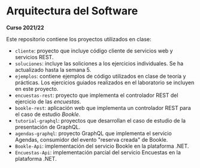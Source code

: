 # Arquitectura del Software
**Curso 2021/22**

Este repositorio contiene los proyectos utilizados en clase:
- `cliente`: proyecto que incluye código cliente de servicios web y servicios REST.
- `soluciones`: incluye las soliciones a los ejercicios individuales. Se ha actualizado hasta la semana 5.
- `ejemplos`: contiene ejemplos de código utilizados en clase de teoría y prácticas. Los ejercicios guiados realizados en el laboratorio se incluyen en este proyecto.
- `encuestas-rest`: proyecto que implementa el controlador REST del ejercicio de las *encuestas*.
- `bookle-rest`: aplicación web que implementa un controlador REST para el caso de estudio *Bookle*.
- `tutorial-graphql`: proyectos que desarrollan el caso de estudio de la presentación de GraphQL.
- `agendas-graphql`: proyecto GraphQL que implementa el servicio Agendas, consumidor del evento "reserva creada" de Bookle.
- `Bookle-Api`: implementación del servicio Bookle en la plataforma .NET.
- `Encuestas-Api`: implementación parcial del servicio Encuestas en la plataforma .NET.


